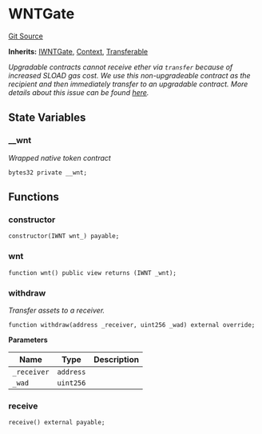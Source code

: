 # WNTGate
[Git Source](https://github.com/ContractLabs/foundry-bountykinds-contract/blob/67e6855d3beabdf242cc0b51d9e53b087a5235b9/src/oz-custom/presets/token/WNTGate.sol)

**Inherits:**
[IWNTGate](/src/oz-custom/presets/token/interfaces/IWNTGate.sol/interface.IWNTGate.md), [Context](/src/oz-custom/oz/utils/Context.sol/abstract.Context.md), [Transferable](/src/oz-custom/internal/Transferable.sol/abstract.Transferable.md)

*Upgradable contracts cannot receive ether via `transfer` because of
increased SLOAD gas cost.
We use this non-upgradeable contract as the recipient and then immediately
transfer to an upgradable contract.
More details about this issue can be found
[here](https://forum.openzeppelin.com/t/openzeppelin-upgradeable-contracts-affected-by-istanbul-hardfork/1616).*


## State Variables
### __wnt
*Wrapped native token contract*


```solidity
bytes32 private __wnt;
```


## Functions
### constructor


```solidity
constructor(IWNT wnt_) payable;
```

### wnt


```solidity
function wnt() public view returns (IWNT _wnt);
```

### withdraw

*Transfer assets to a receiver.*


```solidity
function withdraw(address _receiver, uint256 _wad) external override;
```
**Parameters**

|Name|Type|Description|
|----|----|-----------|
|`_receiver`|`address`||
|`_wad`|`uint256`||


### receive


```solidity
receive() external payable;
```

